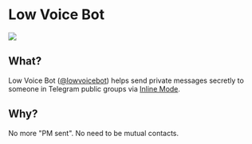 # Low Voice Bot
![](https://img.shields.io/docker/cloud/build/gowe/lowvoicebot)

## What?
Low Voice Bot ([@lowvoicebot](https://t.me/lowvoicebot)) helps send private messages secretly to someone in Telegram public groups via [Inline Mode](https://core.telegram.org/bots/inline).

## Why?
No more "PM sent". No need to be mutual contacts. 
